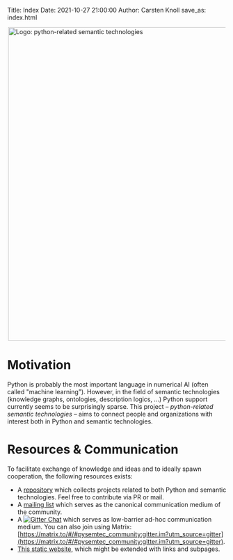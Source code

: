 Title: Index
Date: 2021-10-27 21:00:00
Author: Carsten Knoll
save_as: index.html




<img src="img/pysemtec-logo.png" title="Logo: python-related semantic technologies" alt="Logo: python-related semantic technologies"  style="width:75vw; max-width:500px; display: block; margin-left:auto; margin-bottom:1.5em; margin-right:auto;" />

# Motivation

Python is probably the most important language in numerical AI (often called "machine learning"). However, in the field of semantic technologies (knowledge graphs, ontologies, description logics, ...) Python support currently seems to be surprisingly sparse. This project – *python-related semantic technologies* – aims to connect people and organizations with interest both in Python and semantic technologies.



# Resources & Communication

To facilitate exchange of knowledge and ideas and to ideally spawn cooperation, the following resources exists:

- A [repository](https://github.com/pysemtec/semantic-python-overview) which collects projects related to both Python and semantic technologies. Feel free to contribute via PR or mail.
- A [mailing list](https://lists.pysemtec.org/postorius/lists/pysemtec.lists.pysemtec.org/) which serves as the canonical communication medium of the community.
- A [![Gitter Chat](https://badges.gitter.im/pysemtec/community.svg)](https://gitter.im/pysemtec/community?utm_source=badge&utm_medium=badge&utm_campaign=pr-badge) which serves as low-barrier ad-hoc communication medium. You can also join using Matrix:<br> [https://matrix.to/#/#pysemtec_community:gitter.im?utm_source=gitter](https://matrix.to/#/#pysemtec_community:gitter.im?utm_source=gitter).
- [This static website](https://pysemtec.org/), which might be extended with links and subpages.


